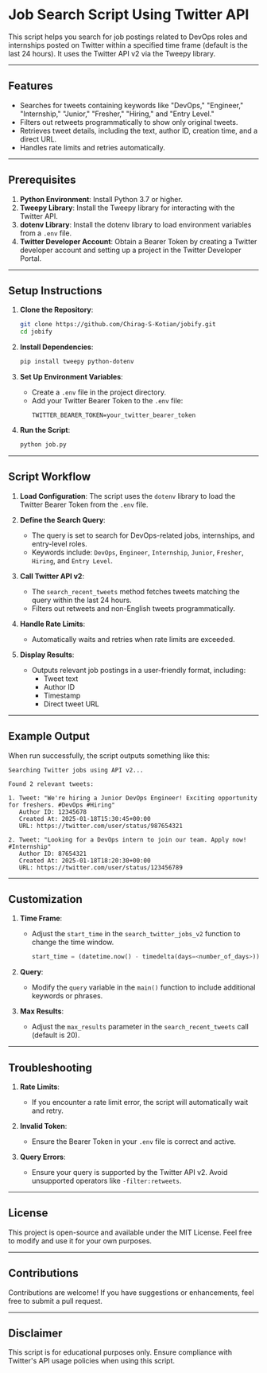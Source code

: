 # Job Search Script Using Twitter API

This script helps you search for job postings related to DevOps roles and internships posted on Twitter within a specified time frame (default is the last 24 hours). It uses the Twitter API v2 via the Tweepy library.

---

## Features

- Searches for tweets containing keywords like "DevOps," "Engineer," "Internship," "Junior," "Fresher," "Hiring," and "Entry Level."
- Filters out retweets programmatically to show only original tweets.
- Retrieves tweet details, including the text, author ID, creation time, and a direct URL.
- Handles rate limits and retries automatically.

---

## Prerequisites

1. **Python Environment**: Install Python 3.7 or higher.
2. **Tweepy Library**: Install the Tweepy library for interacting with the Twitter API.
3. **dotenv Library**: Install the dotenv library to load environment variables from a `.env` file.
4. **Twitter Developer Account**: Obtain a Bearer Token by creating a Twitter developer account and setting up a project in the Twitter Developer Portal.

---

## Setup Instructions

1. **Clone the Repository**:
   ```bash
   git clone https://github.com/Chirag-S-Kotian/jobify.git
   cd jobify
   ```

2. **Install Dependencies**:
   ```bash
   pip install tweepy python-dotenv
   ```

3. **Set Up Environment Variables**:
   - Create a `.env` file in the project directory.
   - Add your Twitter Bearer Token to the `.env` file:
     ```plaintext
     TWITTER_BEARER_TOKEN=your_twitter_bearer_token
     ```

4. **Run the Script**:
   ```bash
   python job.py
   ```

---

## Script Workflow

1. **Load Configuration**:
   The script uses the `dotenv` library to load the Twitter Bearer Token from the `.env` file.

2. **Define the Search Query**:
   - The query is set to search for DevOps-related jobs, internships, and entry-level roles.
   - Keywords include: `DevOps`, `Engineer`, `Internship`, `Junior`, `Fresher`, `Hiring`, and `Entry Level`.

3. **Call Twitter API v2**:
   - The `search_recent_tweets` method fetches tweets matching the query within the last 24 hours.
   - Filters out retweets and non-English tweets programmatically.

4. **Handle Rate Limits**:
   - Automatically waits and retries when rate limits are exceeded.

5. **Display Results**:
   - Outputs relevant job postings in a user-friendly format, including:
     - Tweet text
     - Author ID
     - Timestamp
     - Direct tweet URL

---

## Example Output

When run successfully, the script outputs something like this:

```plaintext
Searching Twitter jobs using API v2...

Found 2 relevant tweets:

1. Tweet: "We're hiring a Junior DevOps Engineer! Exciting opportunity for freshers. #DevOps #Hiring"
   Author ID: 12345678
   Created At: 2025-01-18T15:30:45+00:00
   URL: https://twitter.com/user/status/987654321

2. Tweet: "Looking for a DevOps intern to join our team. Apply now! #Internship"
   Author ID: 87654321
   Created At: 2025-01-18T18:20:30+00:00
   URL: https://twitter.com/user/status/123456789
```

---

## Customization

1. **Time Frame**:
   - Adjust the `start_time` in the `search_twitter_jobs_v2` function to change the time window.
     ```python
     start_time = (datetime.now() - timedelta(days=<number_of_days>)).isoformat("T") + "Z"
     ```

2. **Query**:
   - Modify the `query` variable in the `main()` function to include additional keywords or phrases.

3. **Max Results**:
   - Adjust the `max_results` parameter in the `search_recent_tweets` call (default is 20).

---

## Troubleshooting

1. **Rate Limits**:
   - If you encounter a rate limit error, the script will automatically wait and retry.

2. **Invalid Token**:
   - Ensure the Bearer Token in your `.env` file is correct and active.

3. **Query Errors**:
   - Ensure your query is supported by the Twitter API v2. Avoid unsupported operators like `-filter:retweets`.

---

## License

This project is open-source and available under the MIT License. Feel free to modify and use it for your own purposes.

---

## Contributions

Contributions are welcome! If you have suggestions or enhancements, feel free to submit a pull request.

---

## Disclaimer

This script is for educational purposes only. Ensure compliance with Twitter's API usage policies when using this script.

